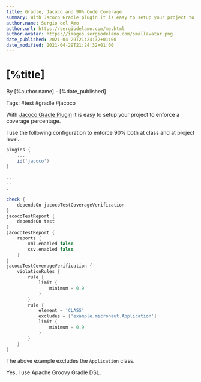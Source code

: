 ```yaml
---
title: Gradle, Jacoco and 90% Code Coverage
summary: With Jacoco Gradle plugin it is easy to setup your project to enforce a coverage percentage.
author.name: Sergio del Amo
author.url: https://sergiodelamo.com/me.html
author.avatar: https://images.sergiodelamo.com/smallavatar.png 
date_published: 2021-04-29T21:24:32+01:00
date_modified: 2021-04-29T21:24:32+01:00
---
```


# [%title]


By [%author.name] - [%date_published]

Tags: #test #gradle #jacoco

With [Jacoco Gradle Plugin](https://docs.gradle.org/current/userguide/jacoco_plugin.html)
 it is easy to setup your project to enforce a coverage percentage.

I use the following configuration to enforce 90% both at class and at project level. 

```groovy
plugins {
    ...
	id('jacoco')
}

...
..
.

check {
	dependsOn jacocoTestCoverageVerification
}
jacocoTestReport {
	dependsOn test
}
jacocoTestReport {
	reports {
		xml.enabled false
		csv.enabled false
	}
}
jacocoTestCoverageVerification {
    violationRules {
	    rule {
		    limit {
			    minimum = 0.9
		    }
	    }
	    rule {
		    element = 'CLASS'
		    excludes = ['example.micronaut.Application']
		    limit {
			    minimum = 0.9
		    }
	    }
    } 
}
```

The above example excludes the `Application` class. 

Yes, I use Apache Groovy Gradle DSL. 